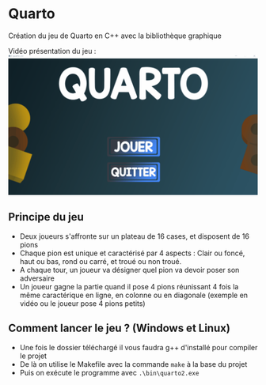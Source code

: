 # Quarto

Création du jeu de Quarto en C++ avec la bibliothèque graphique

Vidéo présentation du jeu :
![](QuartoDemo.gif)

## Principe du jeu
+ Deux joueurs s'affronte sur un plateau de 16 cases, et disposent de 16 pions
+ Chaque pion est unique et caractérisé par 4 aspects : Clair ou foncé, haut ou bas, rond ou carré, et troué ou non troué.
+ A chaque tour, un joueur va désigner quel pion va devoir poser son adversaire
+ Un joueur gagne la partie quand il pose 4 pions réunissant 4 fois la même caractérique en ligne, en colonne ou en diagonale (exemple en vidéo ou le joueur pose 4 pions petits)

## Comment lancer le jeu ? (Windows et Linux)
+ Une fois le dossier téléchargé il vous faudra g++ d'installé pour compiler le projet
+ De là on utilise le Makefile avec la commande ```make``` à la base du projet
+ Puis on exécute le programme avec ```.\bin\quarto2.exe ```